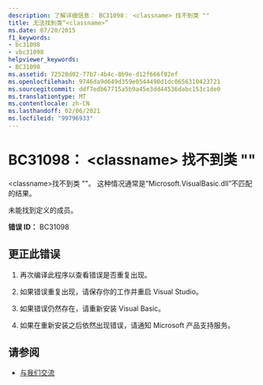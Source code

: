 ```yaml
---
description: 了解详细信息： BC31098： <classname> 找不到类 ""
title: 无法找到类“<classname>”
ms.date: 07/20/2015
f1_keywords:
- bc31098
- vbc31098
helpviewer_keywords:
- BC31098
ms.assetid: 72528d02-77b7-4b4c-8b9e-d12f666f92ef
ms.openlocfilehash: 9746da9d649d359e0544490d1dc0656310423721
ms.sourcegitcommit: ddf7edb67715a5b9a45e3dd44536dabc153c1de0
ms.translationtype: MT
ms.contentlocale: zh-CN
ms.lasthandoff: 02/06/2021
ms.locfileid: "99796933"
---
```

# <a name="bc31098-class-classname-cannot-be-found"></a>BC31098： \<classname> 找不到类 ""

\<classname>找不到类 ""。 这种情况通常是“Microsoft.VisualBasic.dll”不匹配的结果。

 未能找到定义的成员。

 **错误 ID：** BC31098

## <a name="to-correct-this-error"></a>更正此错误

1. 再次编译此程序以查看错误是否重复出现。

2. 如果错误重复出现，请保存你的工作并重启 Visual Studio。

3. 如果错误仍然存在，请重新安装 Visual Basic。

4. 如果在重新安装之后依然出现错误，请通知 Microsoft 产品支持服务。

## <a name="see-also"></a>请参阅

- [与我们交流](/visualstudio/ide/feedback-options)
